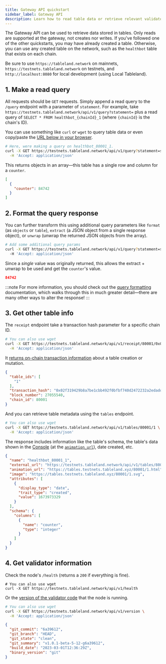 ```yaml
---
title: Gateway API quickstart
sidebar_label: Gateway API
description: Learn how to read table data or retrieve relevant validator information.
---
```


The Gateway API can be used to retrieve data stored in tables. Only reads are supported at the gateway, not creates nor writes. If you've followed one of the other quickstarts, you may have already created a table. Otherwise, you can use any created table on the network, such as the `healthbot` table that exists on each chain.

Be sure to use `https://tableland.network` on mainnets, `https://testnets.tableland.network` on testnets, and `http://localhost:8080` for local development (using Local Tableland).

## 1. Make a read query

All requests should be `GET` requests. Simply append a read query to the `/query` endpoint with a parameter of `statement`. For example, take `https://testnets.tableland.network/api/v1/query?statement=` plus a read query of `SELECT * FROM healthbot_{chainId}_1` (where `{chainId}` is the chain's ID).

You can use something like `curl` or `wget` to query table data or even copy/paste the [URL below in your browser](https://testnets.tableland.network/api/v1/query?statement=select%20%2A%20from%20healthbot_80001_1).

```bash
# Here, were making a query on healthbot_80001_1.
curl -X GET https://testnets.tableland.network/api/v1/query?statement=select%20%2A%20from%20healthbot_80001_1 \
  -H 'Accept: application/json'
```

This returns objects in an array—this table has a single row and column for a `counter`.

```json
[
  {
    "counter": 84742
  }
]
```

## 2. Format the query response

You can further transform this using additional query parameters like `format` (as `objects` or `table`), `extract` (a JSON object from a single response object), or `unwrap` (unwrap the returned JSON objects from the array).

```bash
# Add some additional query params
curl -X GET https://testnets.tableland.network/api/v1/query?statement=select%20%2A%20from%20healthbot_80001_1&format=objects&unwrap=true&extract=true \
  -H 'Accept: application/json'
```

Since a _single_ value was originally returned, this allows the extract + unwrap to be used and get the `counter`'s value.

```json
84742
```

:::note
For more information, you should check out the [query formatting](/gateway-api/query-formatting) documentation, which walks through this in much greater detail—there are many other ways to alter the response!
:::

## 3. Get other table info

The `receipt` endpoint take a transaction hash parameter for a specific chain ID.

```bash
# You can also use wget
curl -X GET https://testnets.tableland.network/api/v1/receipt/80001/0x02f319429b8a7be1cbb492f0bfbf740d2472232a2edadde7df7c16c0b61aa78b \
  -H 'Accept: application/json'
```

It [returns on-chain transaction information](https://testnets.tableland.network/api/v1/receipt/80001/0x02f319429b8a7be1cbb492f0bfbf740d2472232a2edadde7df7c16c0b61aa78b) about a table creation or mutation.

```json
{
  "table_ids": [
    "1"
  ],
  "transaction_hash": "0x02f319429b8a7be1cbb492f0bfbf740d2472232a2edadde7df7c16c0b61aa78b",
  "block_number": 27055540,
  "chain_id": 80001
}
```

And you can retrieve table metadata using the `tables` endpoint.

```bash
# You can also use wget
curl -X GET https://testnets.tableland.network/api/v1/tables/80001/1 \
  -H 'Accept: application/json'
```

The response includes information like the table's schema, the table's data shown in the [Console](https://console.tableland.xyz/) (at the [`animation_url`](https://tables.testnets.tableland.xyz/80001/1.html)), date created, etc.

```json
{
  "name": "healthbot_80001_1",
  "external_url": "https://testnets.tableland.network/api/v1/tables/80001/1",
  "animation_url": "https://tables.testnets.tableland.xyz/80001/1.html",
  "image": "https://tables.testnets.tableland.xyz/80001/1.svg",
  "attributes": [
    {
      "display_type": "date",
      "trait_type": "created",
      "value": 1673973329
    }
  ],
  "schema": {
    "columns": [
      {
        "name": "counter",
        "type": "integer"
      }
    ]
  }
}
```

## 4. Get validator information

Check the node's `/health` (returns a `200` if everything is fine).

```shell
# You can also use wget
curl -X GET https://testnets.tableland.network/api/v1/health
```

Or the [version of the validator code](https://github.com/tablelandnetwork/go-tableland/commits/main) that the node is running.

```bash
# You can also use wget
curl -X GET https://testnets.tableland.network/api/v1/version \
  -H 'Accept: application/json'
```

```json
{
  "git_commit": "6a39612",
  "git_branch": "HEAD",
  "git_state": "clean",
  "git_summary": "v1.0.1-beta-5-12-g6a39612",
  "build_date": "2023-03-01T12:36:29Z",
  "binary_version": "git"
}
```
